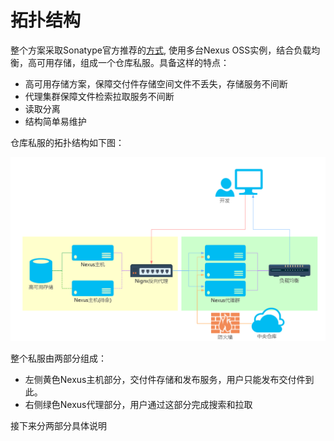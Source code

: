 # 拓扑结构

整个方案采取Sonatype官方推荐的[方式](http://www.sonatype.org/nexus/2015/07/10/high-availability-ha-and-continuous-integration-ci-with-nexus-oss/), 使用多台Nexus OSS实例，结合负载均衡，高可用存储，组成一个仓库私服。具备这样的特点：
* 高可用存储方案，保障交付件存储空间文件不丢失，存储服务不间断
* 代理集群保障文件检索拉取服务不间断
* 读取分离
* 结构简单易维护

仓库私服的拓扑结构如下图：  

![拓扑图](toplog.png)

整个私服由两部分组成：
* 左侧黄色Nexus主机部分，交付件存储和发布服务，用户只能发布交付件到此。
* 右侧绿色Nexus代理部分，用户通过这部分完成搜索和拉取

接下来分两部分具体说明
